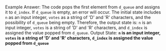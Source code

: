 Example Answer:
The code pops the first element from `d_queue` and assigns it to `d_index`. If `d_queue` is empty, an error will occur. The initial state includes `n` as an input integer, `votes` as a string of 'D' and 'R' characters, and the possibility of `d_queue` being empty. Therefore, the output state is: `n` is an input integer, `votes` is a string of 'D' and 'R' characters, and `d_index` is assigned the value popped from `d_queue`.
Output State: **`n` is an input integer, `votes` is a string of 'D' and 'R' characters, `d_index` is assigned the value popped from `d_queue`**